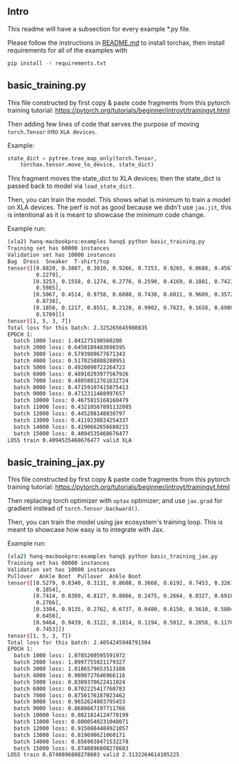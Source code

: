 ## Intro

This readme will have a subsection for every example *.py file.

Please follow the instructions in [README.md](../README.md) to install torchax,
then install requirements for all of the examples with 

```bash
pip install -r requirements.txt
```



## basic_training.py

This file constructed by first copy & paste code fragments from this pytorch training tutorial: 
https://pytorch.org/tutorials/beginner/introyt/trainingyt.html

Then adding few lines of code that serves the purpose of moving `torch.Tensor` into
`XLA devices`.

Example:

```python
state_dict = pytree.tree_map_only(torch.Tensor,
    torchax.tensor.move_to_device, state_dict)
```

This fragment moves the state_dict to XLA devices; then the state_dict is passed
back to model via `load_state_dict`.

Then, you can train the model. This shows what is minimum to train a model on XLA
devices. The perf is not as good because we didn't use `jax.jit`, this is intentional
as it is meant to showcase the minimum code change.

Example run:
```bash
(xla2) hanq-macbookpro:examples hanq$ python basic_training.py
Training set has 60000 instances
Validation set has 10000 instances
Bag  Dress  Sneaker  T-shirt/top
tensor([[0.8820, 0.3807, 0.3010, 0.9266, 0.7253, 0.9265, 0.0688, 0.4567, 0.7035,
         0.2279],
        [0.3253, 0.1558, 0.1274, 0.2776, 0.2590, 0.4169, 0.1881, 0.7423, 0.4561,
         0.5985],
        [0.5067, 0.4514, 0.9758, 0.6088, 0.7438, 0.6811, 0.9609, 0.3572, 0.4504,
         0.8738],
        [0.1850, 0.1217, 0.8551, 0.2120, 0.9902, 0.7623, 0.1658, 0.6980, 0.3086,
         0.5709]])
tensor([1, 5, 3, 7])
Total loss for this batch: 2.325265645980835
EPOCH 1:
  batch 1000 loss: 1.041275198560208
  batch 2000 loss: 0.6450189483696595
  batch 3000 loss: 0.5793989677671343
  batch 4000 loss: 0.5170258888280951
  batch 5000 loss: 0.4920090722264722
  batch 6000 loss: 0.48910293977567926
  batch 7000 loss: 0.48058812761632724
  batch 8000 loss: 0.47159107415075413
  batch 9000 loss: 0.4712311488997657
  batch 10000 loss: 0.4675815168160479
  batch 11000 loss: 0.43210567891132085
  batch 12000 loss: 0.445208148030797
  batch 13000 loss: 0.4119230824254337
  batch 14000 loss: 0.4190662656680215
  batch 15000 loss: 0.4094535468676477
LOSS train 0.4094535468676477 valid XLA
```

## basic_training_jax.py

This file constructed by first copy & paste code fragments from this pytorch training tutorial: 
https://pytorch.org/tutorials/beginner/introyt/trainingyt.html

Then replacing torch optimizer with `optax` optimizer; and use `jax.grad` for
gradient instead of `torch.Tensor.backward()`.

Then, you can train the model using jax ecosystem's training loop. This is meant to 
showcase how easy is to integrate with Jax.

Example run:
```bash
(xla2) hanq-macbookpro:examples hanq$ python basic_training_jax.py
Training set has 60000 instances
Validation set has 10000 instances
Pullover  Ankle Boot  Pullover  Ankle Boot
tensor([[0.5279, 0.8340, 0.3131, 0.8608, 0.3668, 0.6192, 0.7453, 0.3261, 0.8872,
         0.1854],
        [0.7414, 0.8309, 0.8127, 0.8866, 0.2475, 0.2664, 0.0327, 0.6918, 0.6010,
         0.2766],
        [0.3304, 0.9135, 0.2762, 0.6737, 0.0480, 0.6150, 0.5610, 0.5804, 0.9607,
         0.6450],
        [0.9464, 0.9439, 0.3122, 0.1814, 0.1194, 0.5012, 0.2058, 0.1170, 0.7377,
         0.7453]])
tensor([1, 5, 3, 7])
Total loss for this batch: 2.4054245948791504
EPOCH 1:
  batch 1000 loss: 1.0705260595591972
  batch 2000 loss: 1.0997755021179327
  batch 3000 loss: 1.0186579653513108
  batch 4000 loss: 0.9090727646966116
  batch 5000 loss: 0.8309370622411024
  batch 6000 loss: 0.8702225417760783
  batch 7000 loss: 0.8750176187023462
  batch 8000 loss: 0.9652624803795453
  batch 9000 loss: 0.8688667197711766
  batch 10000 loss: 0.8021814124770199
  batch 11000 loss: 0.8000540231048071
  batch 12000 loss: 0.9150884484921057
  batch 13000 loss: 0.819690621060171
  batch 14000 loss: 0.8569030471532278
  batch 15000 loss: 0.8740896808278603
LOSS train 0.8740896808278603 valid 2.3132264614105225
```